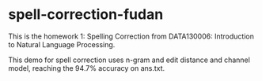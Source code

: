 # spell-correction-fudan
This is the homework 1: Spelling Correction from DATA130006: Introduction to Natural Language Processing.

This demo for spell correction uses n-gram and edit distance and channel model, reaching the 94.7% accuracy on ans.txt.
